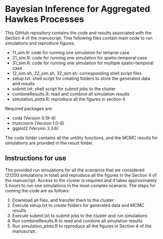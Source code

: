 Bayesian Inference for Aggregated Hawkes Processes
================

This GitHub repository contains the code and results associated with the Section 4 of the manuscript. Thw following files contain main code to run simulations and reproduce figures.


* 11_sim.R: code for running one simulation for tempral case
* 21_sim.R: code for running one simulation for spatio-temporal case
* 31_sim.R: code for running one simulation for multiple spatio-temporal case
* 12_sim.sh, 22_sim.sh, 32_sim.sh: corresponding shell script files
* setup.txt: shell script for creating folders to store the generated data and results
* submit.txt: shell script for submit jobs to the cluster
* combineResults.R: read and combine all simulation results
* simulation_plots.R: reproduce all the figures in section 4

Required packages are:

* coda (Version 0.19-4)
* truncnorm (Version 1.0-8)
* ggplot2 (Version 3.3.6)


The code folder contains all the untility functions, and the MCMC results for simulations are provided in the result folder.


## Instructions for use

The provided run simulations for all the scenarios that we considered (21200 simulations in total) and reproduce all the figures in the Section 4 of the manuscript.
Access to the cluster is required and it takes approximately 5 hours to run one simulations in the most complex scenario. The steps for running the code are as follows:

1.  Download all files, and transfer them to the cluster
2.  Execute setup.txt to create folders for generated data and MCMC results
3.  Execute submit.txt to submit jobs to the cluster and run simulations
4.  Run combineResults.R to read and combine all simulation results
5.  Run simulation_plots.R to reproduce all the figures in Section 4 of the manuscript.

